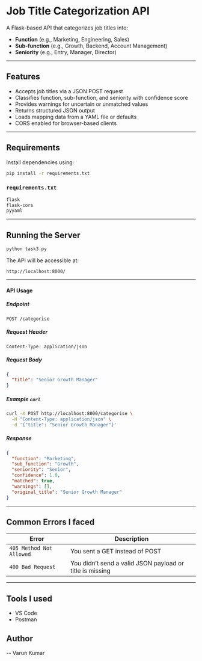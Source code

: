 # Job Title Categorization API

A Flask-based API that categorizes job titles into:
- **Function** (e.g., Marketing, Engineering, Sales)
- **Sub-function** (e.g., Growth, Backend, Account Management)
- **Seniority** (e.g., Entry, Manager, Director)

---

## Features

- Accepts job titles via a JSON POST request
- Classifies function, sub-function, and seniority with confidence score
- Provides warnings for uncertain or unmatched values
- Returns structured JSON output
- Loads mapping data from a YAML file or defaults
- CORS enabled for browser-based clients

---

## Requirements

Install dependencies using:

```bash
pip install -r requirements.txt
```

### `requirements.txt`
```txt
flask
flask-cors
pyyaml
```

---

## Running the Server

```bash
python task3.py
```

The API will be accessible at:

```
http://localhost:8000/
```

---

#### API Usage
##### Endpoint
```
POST /categorise
```

##### Request Header
```
Content-Type: application/json
```

##### Request Body
```json
{
  "title": "Senior Growth Manager"
}
```

##### Example `curl`
```bash
curl -X POST http://localhost:8000/categorise \
  -H "Content-Type: application/json" \
  -d '{"title": "Senior Growth Manager"}'
```

##### Response
```json
{
  "function": "Marketing",
  "sub_function": "Growth",
  "seniority": "Senior",
  "confidence": 1.0,
  "matched": true,
  "warnings": [],
  "original_title": "Senior Growth Manager"
}
```

---

## Common Errors I faced

| Error | Description |
|-------|-------------|
| `405 Method Not Allowed` | You sent a GET instead of POST |
| `400 Bad Request` | You didn’t send a valid JSON payload or title is missing |

---

## Tools I used
- VS Code
- Postman

## Author
-- Varun Kumar
